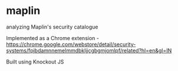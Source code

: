 maplin
======

analyzing Maplin's  security catalogue

Implemented as a Chrome extension - https://chrome.google.com/webstore/detail/security-systems/fpjbdamnnemelmmdbkljjcgbgmjomlpf/related?hl=en&gl=IN

Built using Knockout JS

